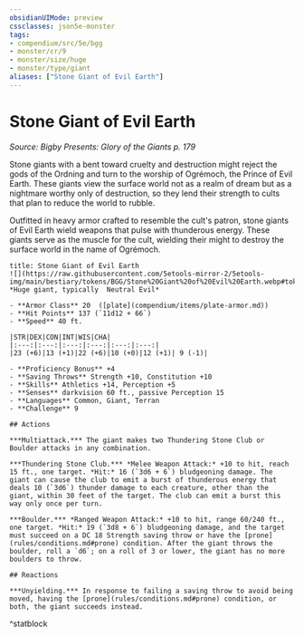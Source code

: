 ```yaml
---
obsidianUIMode: preview
cssclasses: json5e-monster
tags:
- compendium/src/5e/bgg
- monster/cr/9
- monster/size/huge
- monster/type/giant
aliases: ["Stone Giant of Evil Earth"]
---
```

# Stone Giant of Evil Earth
*Source: Bigby Presents: Glory of the Giants p. 179*  

Stone giants with a bent toward cruelty and destruction might reject the gods of the Ordning and turn to the worship of Ogrémoch, the Prince of Evil Earth. These giants view the surface world not as a realm of dream but as a nightmare worthy only of destruction, so they lend their strength to cults that plan to reduce the world to rubble.

Outfitted in heavy armor crafted to resemble the cult's patron, stone giants of Evil Earth wield weapons that pulse with thunderous energy. These giants serve as the muscle for the cult, wielding their might to destroy the surface world in the name of Ogrémoch.

```ad-statblock
title: Stone Giant of Evil Earth
![](https://raw.githubusercontent.com/5etools-mirror-2/5etools-img/main/bestiary/tokens/BGG/Stone%20Giant%20of%20Evil%20Earth.webp#token)
*Huge giant, typically  Neutral Evil*

- **Armor Class** 20  ([plate](compendium/items/plate-armor.md))
- **Hit Points** 137 (`11d12 + 66`)
- **Speed** 40 ft.

|STR|DEX|CON|INT|WIS|CHA|
|:---:|:---:|:---:|:---:|:---:|:---:|
|23 (+6)|13 (+1)|22 (+6)|10 (+0)|12 (+1)| 9 (-1)|

- **Proficiency Bonus** +4
- **Saving Throws** Strength +10, Constitution +10
- **Skills** Athletics +14, Perception +5
- **Senses** darkvision 60 ft., passive Perception 15
- **Languages** Common, Giant, Terran
- **Challenge** 9

## Actions

***Multiattack.*** The giant makes two Thundering Stone Club or Boulder attacks in any combination.

***Thundering Stone Club.*** *Melee Weapon Attack:* +10 to hit, reach 15 ft., one target. *Hit:* 16 (`3d6 + 6`) bludgeoning damage. The giant can cause the club to emit a burst of thunderous energy that deals 10 (`3d6`) thunder damage to each creature, other than the giant, within 30 feet of the target. The club can emit a burst this way only once per turn.

***Boulder.*** *Ranged Weapon Attack:* +10 to hit, range 60/240 ft., one target. *Hit:* 19 (`3d8 + 6`) bludgeoning damage, and the target must succeed on a DC 18 Strength saving throw or have the [prone](rules/conditions.md#prone) condition. After the giant throws the boulder, roll a `d6`; on a roll of 3 or lower, the giant has no more boulders to throw.

## Reactions

***Unyielding.*** In response to failing a saving throw to avoid being moved, having the [prone](rules/conditions.md#prone) condition, or both, the giant succeeds instead.
```
^statblock